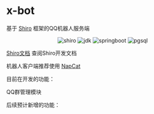 # x-bot

基于 [Shiro](https://github.com/MisakaTAT/Shiro) 框架的QQ机器人服务端

<p align="center">
    <img alt="shiro" src="https://img.shields.io/badge/shiro-2.3.5-yellow?link=https%3A%2F%2Fgithub.com%2FMisakaTAT%2FShiro">
    <img alt="jdk" src="https://img.shields.io/badge/jdk-17%2B-red?link=https%3A%2F%2Fopenjdk.org%2Fprojects%2Fjdk%2F">
    <img alt="springboot" src="https://img.shields.io/badge/springboot-3.0%2B-brightgreen?link=https%3A%2F%2Fspring.io%2Fprojects%2Fspring-boot">
    <img alt="pgsql" src="https://img.shields.io/badge/PostgreSQL-15%2B-blue?link=https%3A%2F%2Fwww.postgresql.org%2F">
</p>

[Shiro文档](https://misakatat.github.io/shiro-docs/advanced.html) 查阅Shiro开发文档

机器人客户端推荐使用 [NapCat](https://github.com/NapNeko/NapCatQQ)

目前在开发的功能：

QQ群管理模块

后续预计新增的功能：



